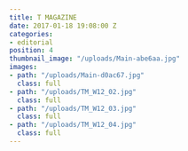 ```yaml
---
title: T MAGAZINE
date: 2017-01-18 19:08:00 Z
categories:
- editorial
position: 4
thumbnail_image: "/uploads/Main-abe6aa.jpg"
images:
- path: "/uploads/Main-d0ac67.jpg"
  class: full
- path: "/uploads/TM_W12_02.jpg"
  class: full
- path: "/uploads/TM_W12_03.jpg"
  class: full
- path: "/uploads/TM_W12_04.jpg"
  class: full
---
```


